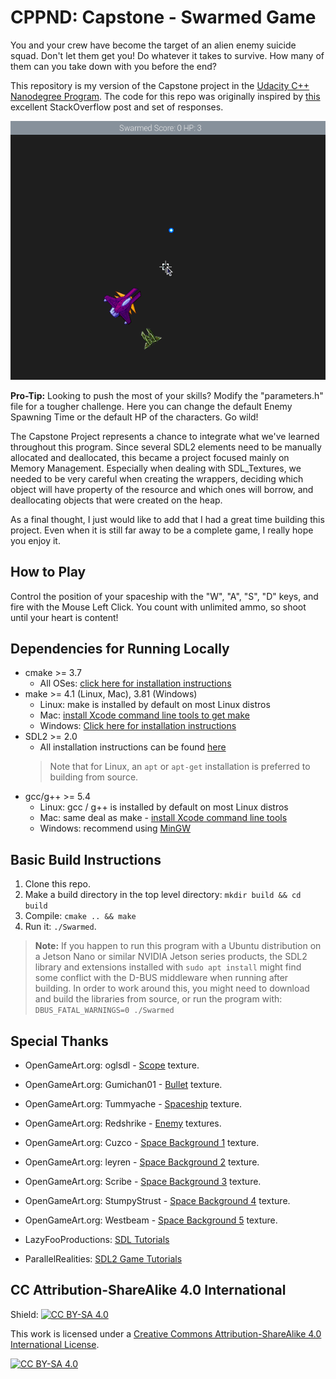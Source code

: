# CPPND: Capstone - Swarmed Game

You and your crew have become the target of an alien enemy suicide squad. Don't let them get you! Do whatever it takes to survive. How many of them can you take down with you before the end?

This repository is my version of the Capstone project in the [Udacity C++ Nanodegree Program](https://www.udacity.com/course/c-plus-plus-nanodegree--nd213). The code for this repo was originally inspired by [this](https://codereview.stackexchange.com/questions/212296/snake-game-in-c-with-sdl) excellent StackOverflow post and set of responses.

<img src="swarmed-game.gif"/>

**Pro-Tip:** Looking to push the most of your skills? Modify the "parameters.h" file for a tougher challenge. Here you can change the default Enemy Spawning Time or the default HP of the characters. Go wild!

The Capstone Project represents a chance to integrate what we've learned throughout this program. Since several SDL2 elements need to be manually allocated and deallocated, this became a project focused mainly on Memory Management. Especially when dealing with SDL_Textures, we needed to be very careful when creating the wrappers, deciding which object will have property of the resource and which ones will borrow, and deallocating objects that were created on the heap. 

As a final thought, I just would like to add that I had a great time building this project. Even when it is still far away to be a complete game, I really hope you enjoy it. 

## How to Play
Control the position of your spaceship with the "W", "A", "S", "D" keys, and fire with the Mouse Left Click. You count with unlimited ammo, so shoot until your heart is content!

## Dependencies for Running Locally
* cmake >= 3.7
  * All OSes: [click here for installation instructions](https://cmake.org/install/)
* make >= 4.1 (Linux, Mac), 3.81 (Windows)
  * Linux: make is installed by default on most Linux distros
  * Mac: [install Xcode command line tools to get make](https://developer.apple.com/xcode/features/)
  * Windows: [Click here for installation instructions](http://gnuwin32.sourceforge.net/packages/make.htm)
* SDL2 >= 2.0
  * All installation instructions can be found [here](https://wiki.libsdl.org/Installation)
  >Note that for Linux, an `apt` or `apt-get` installation is preferred to building from source. 
* gcc/g++ >= 5.4
  * Linux: gcc / g++ is installed by default on most Linux distros
  * Mac: same deal as make - [install Xcode command line tools](https://developer.apple.com/xcode/features/)
  * Windows: recommend using [MinGW](http://www.mingw.org/)

## Basic Build Instructions

1. Clone this repo.
2. Make a build directory in the top level directory: `mkdir build && cd build`
3. Compile: `cmake .. && make`
4. Run it: `./Swarmed`.
>**Note:** If you happen to run this program with a Ubuntu distribution on a Jetson Nano or similar NVIDIA Jetson series products, the SDL2 library and extensions installed with `sudo apt install` might find some conflict with the D-BUS middleware when running after building. In order to work around this, you might need to download and build the libraries from source, or run the program with: `DBUS_FATAL_WARNINGS=0 ./Swarmed`

## Special Thanks
* OpenGameArt.org: oglsdl - [Scope](https://opengameart.org/content/aim) texture.
* OpenGameArt.org: Gumichan01 - [Bullet](https://opengameart.org/content/tx-bullet-0) texture.
* OpenGameArt.org: Tummyache - [Spaceship](https://opengameart.org/content/purple-space-ship) texture.
* OpenGameArt.org: Redshrike - [Enemy](https://opengameart.org/content/space-ship-building-bits-volume-1) textures.
* OpenGameArt.org: Cuzco - [Space Background 1](https://opengameart.org/content/space-background) texture.
* OpenGameArt.org: leyren - [Space Background 2](https://opengameart.org/content/starsspace-background) texture.
* OpenGameArt.org: Scribe - [Space Background 3](https://opengameart.org/content/2d-space-background) texture.
* OpenGameArt.org: StumpyStrust - [Space Background 4](https://opengameart.org/content/space-background-2) texture.
* OpenGameArt.org: Westbeam - [Space Background 5](https://opengameart.org/content/space-background-1) texture.

* LazyFooProductions: [SDL Tutorials](https://lazyfoo.net/tutorials/SDL/index.php)
* ParallelRealities: [SDL2 Game Tutorials](https://www.parallelrealities.co.uk/tutorials/)

## CC Attribution-ShareAlike 4.0 International

Shield: [![CC BY-SA 4.0][cc-by-sa-shield]][cc-by-sa]

This work is licensed under a
[Creative Commons Attribution-ShareAlike 4.0 International License][cc-by-sa].

[![CC BY-SA 4.0][cc-by-sa-image]][cc-by-sa]

[cc-by-sa]: http://creativecommons.org/licenses/by-sa/4.0/
[cc-by-sa-image]: https://licensebuttons.net/l/by-sa/4.0/88x31.png
[cc-by-sa-shield]: https://img.shields.io/badge/License-CC%20BY--SA%204.0-lightgrey.svg
